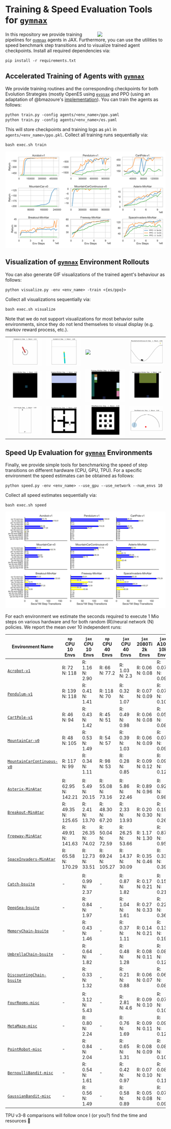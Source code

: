 # Training & Speed Evaluation Tools for [`gymnax`](https://github.com/RobertTLange/gymnax)

<a href="https://github.com/RobertTLange/gymnax-blines/blob/main/docs/logo.png?raw=true"><img src="https://github.com/RobertTLange/gymnax-blines/blob/main/docs/logo.png?raw=true" width="215" align="right" /></a>


In this repository we provide training pipelines for [`gymnax`](https://github.com/RobertTLange/gymnax) agents in JAX. Furthermore, you can use the utilities to speed benchmark step transitions and to visualize trained agent checkpoints. Install all required dependencies via:

```
pip install -r requirements.txt
```

## Accelerated Training of Agents with [`gymnax`](https://github.com/RobertTLange/gymnax)

We provide training routines and the corresponding checkpoints for both Evolution Strategies (mostly OpenES using [`evosax`](https://github.com/RobertTLange/evosax) and PPO (using an adaptation of @bmazoure's [implementation](https://github.com/bmazoure/ppo_jax)). You can train the agents as follows: 

```
python train.py -config agents/<env_name>/ppo.yaml
python train.py -config agents/<env_name>/es.yaml
```

This will store checkpoints and training logs as `pkl` in `agents/<env_name>/ppo.pkl`. Collect all training runs sequentially via:

```
bash exec.sh train
```

![](docs/lcurves.png)

## Visualization of [`gymnax`](https://github.com/RobertTLange/gymnax) Environment Rollouts

You can also generate GIF visualizations of the trained agent's behaviour as follows:

```
python visualize.py -env <env_name> -train <{es/ppo}>
```

Collect all visualizations sequentially via:

```
bash exec.sh visualize
```

Note that we do not support visualizations for most behavior suite environments, since they do not lend themselves to visual display (e.g. markov reward process, etc.).

|  |  |  |  | 
| --- | --- | --- | --- |
| ![](docs/Pendulum-v1.gif) | ![](docs/Acrobot-v1.gif)  | ![](docs/CartPole-v1.gif) | ![](docs/MountainCarContinuous-v0.gif) |
| ![](docs/Asterix-MinAtar.gif) | ![](docs/Breakout-MinAtar.gif)  | ![](docs/Freeway-MinAtar.gif) | ![](docs/SpaceInvaders-MinAtar.gif) |
| ![](docs/Catch-bsuite.gif) | ![](docs/FourRooms-misc.gif)  | ![](docs/MetaMaze-misc.gif) | ![](docs/PointRobot-misc.gif) |

## Speed Up Evaluation for [`gymnax`](https://github.com/RobertTLange/gymnax) Environments

Finally, we provide simple tools for benchmarking the speed of step transitions on different hardware (CPU, GPU, TPU). For a specific environment the speed estimates can be obtained as follows:

```
python speed.py -env <env_name> --use_gpu --use_network --num_envs 10
```

Collect all speed estimates sequentially via:

```
bash exec.sh speed
```

![](docs/speed.png)

For each environment we estimate the seconds required to execute 1 Mio steps on various hardware and for both random (R)/neural network (N) policies. We report the mean over 10 independent runs:

| Environment Name | `np` <br /> CPU <br /> 10 Envs | `jax` <br /> CPU <br /> 10 Envs | `np` <br /> CPU <br /> 40 Envs | `jax` <br /> CPU <br /> 40 Envs | `jax` <br /> 2080Ti <br /> 2k Envs | `jax` <br /> A100 <br /> 10k Envs |
| --- | --- | --- | --- | --- | --- | --- | 
| [`Acrobot-v1`](https://github.com/RobertTLange/gymnax/blob/main/gymnax/environments/classic_control/acrobot.py) | R: 72 <br /> N: 118 | R: 1.16 <br /> N: 2.90 | R: 66 <br /> N: 77.2 | R: 1.03 <br /> N: 2.3 | R: 0.06 <br /> N: 0.08 | R: 0.07 <br /> N: 0.09
| [`Pendulum-v1`](https://github.com/RobertTLange/gymnax/blob/main/gymnax/environments/classic_control/pendulum.py) | R: 139 <br /> N: 118 | R: 0.41 <br /> N: 1.41 | R: 118 <br /> N: 70 | R: 0.32 <br /> N: 1.07 | R: 0.07 <br /> N: 0.09 | R: 0.07 <br /> N: 0.10
| [`CartPole-v1`](https://github.com/RobertTLange/gymnax/blob/main/gymnax/environments/classic_control/cartpole.py) | R: 46 <br /> N: 94 | R: 0.43 <br /> N: 1.42 | R: 45 <br /> N: 51 | R: 0.49 <br /> N: 0.98 | R: 0.06 <br /> N: 0.08 | R: 0.05 <br /> N: 0.08
| [`MountainCar-v0`](https://github.com/RobertTLange/gymnax/blob/main/gymnax/environments/classic_control/mountain_car.py) | R: 48 <br /> N: 105 | R: 0.53 <br /> N: 1.49 | R: 54 <br /> N: 57 | R: 0.39 <br /> N: 1.03 | R: 0.06 <br /> N: 0.09 | R: 0.07 <br /> N: 0.09
| [`MountainCarContinuous-v0`](https://github.com/RobertTLange/gymnax/blob/main/gymnax/environments/classic_control/continuous_mountain_car.py) | R: 117 <br /> N: 99 | R: 0.34 <br /> N: 1.11 | R: 98 <br /> N: 53 | R: 0.28 <br /> N: 0.85 | R: 0.09 <br /> N: 0.12 | R: 0.09 <br /> N: 0.12
|  |  |  |  |  |  |  |  |
| [`Asterix-MinAtar`](https://github.com/RobertTLange/gymnax/blob/main/gymnax/environments/minatar/asterix.py) | R: 62.95 <br /> N: 142.21 | R: 5.49 <br /> N: 20.15 | R: 55.08 <br /> N: 73.16 | R: 5.86 <br /> N: 22.46 | R: 0.89 <br /> N: 0.96 | R: 0.92 <br /> N: 0.98
| [`Breakout-MinAtar`](https://github.com/RobertTLange/gymnax/blob/main/gymnax/environments/minatar/breakout.py) | R: 49.35 <br /> N: 125.65 | R: 2.41 <br /> N: 13.70 | R: 48.30 <br /> N: 67.20 | R: 2.33 <br /> N: 13.93 | R: 0.20 <br /> N: 0.30 | R: 0.19 <br /> N: 0.26
| [`Freeway-MinAtar`](https://github.com/RobertTLange/gymnax/blob/main/gymnax/environments/minatar/freeway.py) | R: 49.91 <br /> N: 141.63 | R: 26.35 <br /> N: 74.02 | R: 50.04 <br /> N: 72.59 | R: 26.25 <br /> N: 53.66 | R: 1.17 <br /> N: 1.30 | R: 0.87 <br /> N: 0.95
| [`SpaceInvaders-MinAtar`](https://github.com/RobertTLange/gymnax/blob/main/gymnax/environments/minatar/space_invaders.py) | R: 65.58 <br /> N: 170.29 | R: 12.73 <br /> N: 33.51 | R: 69.24 <br /> N: 105.27 | R: 14.37 <br /> N: 30.09 | R: 0.35 <br /> N: 0.46 | R: 0.33 <br /> N: 0.39
|  |  |  |  |  |  |  |  |
| [`Catch-bsuite`](https://github.com/RobertTLange/gymnax/blob/main/gymnax/environments/bsuite/catch.py) | - | R: 0.99 <br /> N: 2.37 | - | R: 0.87 <br /> N: 1.82 | R: 0.17 <br /> N: 0.21 | R: 0.15 <br /> N: 0.21
| [`DeepSea-bsuite`](https://github.com/RobertTLange/gymnax/blob/main/gymnax/environments/bsuite/deep_sea.py) | - | R: 0.84 <br /> N: 1.97 | - | R: 1.04 <br /> N: 1.61 | R: 0.27 <br /> N: 0.33 | R: 0.22 <br /> N: 0.36
| [`MemoryChain-bsuite`](https://github.com/RobertTLange/gymnax/blob/main/gymnax/environments/bsuite/memory_chain.py) | - | R: 0.43 <br /> N: 1.46 | - | R: 0.37 <br /> N: 1.11 | R: 0.14 <br /> N: 0.21 | R: 0.13 <br /> N: 0.19
| [`UmbrellaChain-bsuite`](https://github.com/RobertTLange/gymnax/blob/main/gymnax/environments/bsuite/umbrella_chain.py) | - | R: 0.64 <br /> N: 1.82 | - | R: 0.48 <br /> N: 1.28 | R: 0.08 <br /> N: 0.11 | R: 0.08 <br /> N: 0.12
| [`DiscountingChain-bsuite`](https://github.com/RobertTLange/gymnax/blob/main/gymnax/environments/bsuite/discounting_chain.py) | - | R: 0.33 <br /> N: 1.32 | - | R: 0.21 <br /> N: 0.88 | R: 0.06 <br /> N: 0.07 | R: 0.06 <br /> N: 0.08
|  |  |  |  |  |  |  |  |
| [`FourRooms-misc`](https://github.com/RobertTLange/gymnax/blob/main/gymnax/environments/misc/rooms.py) | - | R: 3.12 <br /> N: 5.43 | - | R: 2.81 <br /> N: 4.6 | R: 0.09 <br /> N: 0.10 | R: 0.07 <br /> N: 0.10
| [`MetaMaze-misc`](https://github.com/RobertTLange/gymnax/blob/main/gymnax/environments/misc/meta_maze.py) | - | R: 0.80 <br /> N: 2.24 | - | R: 0.76 <br /> N: 1.69 | R: 0.09 <br /> N: 0.11 | R: 0.09 <br /> N: 0.12
| [`PointRobot-misc`](https://github.com/RobertTLange/gymnax/blob/main/gymnax/environments/misc/point_robot.py) | - | R: 0.84 <br /> N: 2.04 | - | R: 0.65 <br /> N: 1.31 | R: 0.08 <br /> N: 0.09 | R: 0.08 <br /> N: 0.10
| [`BernoulliBandit-misc`](https://github.com/RobertTLange/gymnax/blob/main/gymnax/environments/misc/bernoulli_bandit.py) | - | R: 0.54 <br /> N: 1.61 | - | R: 0.42 <br /> N: 0.97 | R: 0.07 <br /> N: 0.10 | R: 0.08 <br /> N: 0.11
| [`GaussianBandit-misc`](https://github.com/RobertTLange/gymnax/blob/main/gymnax/environments/misc/gaussian_bandit.py) | - | R: 0.56 <br /> N: 1.49 | - | R: 0.58 <br /> N: 0.89 | R: 0.05 <br /> N: 0.08 | R: 0.07 <br /> N: 0.09

TPU v3-8 comparisons will follow once I (or you?) find the time and resources 🤗